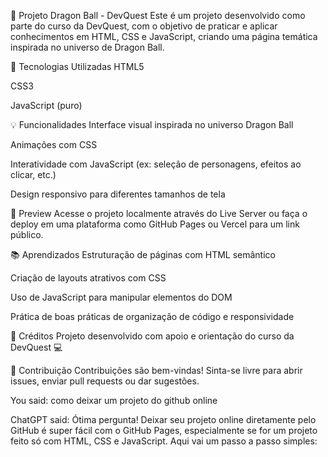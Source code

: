 🐉 Projeto Dragon Ball - DevQuest
Este é um projeto desenvolvido como parte do curso da DevQuest, com o objetivo de praticar e aplicar conhecimentos em HTML, CSS e JavaScript, criando uma página temática inspirada no universo de Dragon Ball.

<!-- você pode substituir por uma imagem da sua página se quiser -->

🚀 Tecnologias Utilizadas
HTML5

CSS3

JavaScript (puro)

💡 Funcionalidades
Interface visual inspirada no universo Dragon Ball

Animações com CSS

Interatividade com JavaScript (ex: seleção de personagens, efeitos ao clicar, etc.)

Design responsivo para diferentes tamanhos de tela

📸 Preview
Acesse o projeto localmente através do Live Server ou faça o deploy em uma plataforma como GitHub Pages ou Vercel para um link público.

📚 Aprendizados
Estruturação de páginas com HTML semântico

Criação de layouts atrativos com CSS

Uso de JavaScript para manipular elementos do DOM

Prática de boas práticas de organização de código e responsividade

🧠 Créditos
Projeto desenvolvido com apoio e orientação do curso da DevQuest 💻

🤝 Contribuição
Contribuições são bem-vindas! Sinta-se livre para abrir issues, enviar pull requests ou dar sugestões.




You said:
como deixar um projeto do github online 


ChatGPT said:
Ótima pergunta! Deixar seu projeto online diretamente pelo GitHub é super fácil com o GitHub Pages, especialmente se for um projeto feito só com HTML, CSS e JavaScript. Aqui vai um passo a passo simples:
